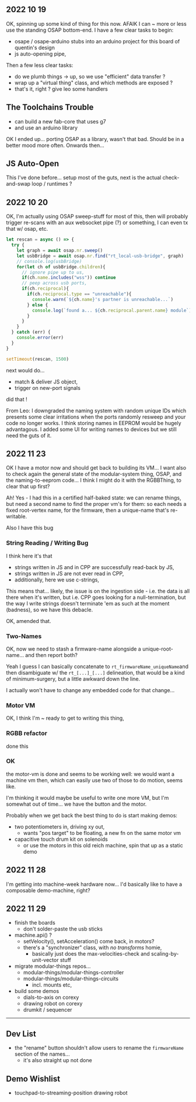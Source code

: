 ## 2022 10 19 

OK, spinning up some kind of thing for this now. AFAIK I can ~ more or less use the standing OSAP bottom-end. I have a few clear tasks to begin:

- osape / osape-arduino stubs into an arduino project for this board of quentin's design 
- js auto-opening pipe, 

Then a few less clear tasks:

- do we plumb things -> up, so we use "efficient" data transfer ? 
- wrap up a "virtual thing" class, and which methods are exposed ?
- that's it, right ? give leo some handlers 

## The Toolchains Trouble

- can build a new fab-core that uses g7
- and use an arduino library 

OK I ended up... porting OSAP as a library, wasn't that bad. Should be in a better mood more often. Onwards then... 

## JS Auto-Open 

This I've done before... setup most of the guts, next is the actual check-and-swap loop / runtimes ? 

## 2022 10 20 

OK, I'm actually using OSAP sweep-stuff for most of this, then will probably trigger re-scans with an aux websocket pipe (?) or something, I can even tx that w/ osap, etc. 

```js
let rescan = async () => {
  try {
    let graph = await osap.nr.sweep()
    let usbBridge = await osap.nr.find("rt_local-usb-bridge", graph)
    // console.log(usbBridge)
    for(let ch of usbBridge.children){
      // ignore pipe up to us, 
      if(ch.name.includes("wss")) continue
      // peep across usb ports, 
      if(ch.reciprocal){
        if(ch.reciprocal.type == "unreachable"){
          console.warn(`${ch.name}'s partner is unreachable...`)
        } else {
          console.log(`found a... ${ch.reciprocal.parent.name} module`)
        }
      }
    }
  } catch (err) {
    console.error(err)
  }
}

setTimeout(rescan, 1500)
```

next would do...

- match & deliver JS object, 
- trigger on new-port signals 

did that ! 

From Leo: I downgraded the naming system with random unique IDs which presents some clear irritations when the ports randomly resweep and your code no longer works. I think storing names in EEPROM would be hugely advantagous. I added some UI for writing names to devices but we still need the guts of it.

## 2022 11 23

OK I have a motor now and should get back to building its VM... I want also to check again the general state of the modular-system thing, OSAP, and the naming-to-eeprom code... I think I might do it with the RGBBThing, to clear that up first? 

Ah! Yes - I had this in a certified half-baked state: we can rename things, but need a second name to find the proper vm's for them: so each needs a fixed root-vertex name, for the firmware, then a unique-name that's re-writable. 

Also I have this bug

### String Reading / Writing Bug

I think here it's that

- strings written in JS and in CPP are successfully read-back by JS, 
- strings written in JS are not ever read in CPP, 
- additionally, here we use c-strings, 

This means that... likely, the issue is on the ingestion side - i.e. the data is all there when it's written, but i.e. CPP goes looking for a null-termination, but the way I write strings doesn't terminate 'em as such at the moment (badness), so we have this debacle. 

OK, amended that.

### Two-Names 

OK, now we need to stash a firmware-name alongside a unique-root-name... and then report both? 

Yeah I guess I can basically concatenate to `rt_firmwareName_uniqueName`and then disambiguate w/ the `rt_[...]_[...]` delineation, that would be a kind of minimum-surgery, but a little awkward down the line. 

I actually won't have to change any embedded code for that change... 

### Motor VM

OK, I think I'm ~ ready to get to writing this thing, 

### RGBB refactor 

done this 

### OK

the motor-vm is done and seems to be working well: we would want a machine vm then, which can easily use two of those to do motion, seems like. 

I'm thinking it would maybe be useful to write one more VM, but I'm somewhat out of time... we have the button and the motor. 

Probably when we get back the best thing to do is start making demos:

- two potentiometers in, driving xy out, 
  - wants "pos target" to be floating, a new fn on the same motor vm 
- capacitive touch drum kit on solenoids 
  - or use the motors in this old reich machine, spin that up as a static demo 

## 2022 11 28 

I'm getting into machine-week hardware now... I'd basically like to have a composable demo-machine, right? 

## 2022 11 29 

- finish the boards 
  - don't solder-paste the usb sticks 
- machine.api() ? 
  - setVelocity(), setAcceleration() come back, in motors?
  - there's a "synchronizer" class, with *no transforms* homie, 
    - basically just does the max-velocities-check and scaling-by-unit-vector stuff 
- migrate modular-things repos... 
  - modular-things/modular-things-controller
  - modular-things/modular-things-circuits
    - incl. mounts etc, 
- build some demos 
  - dials-to-axis on corexy 
  - drawing robot on corexy 
  - drumkit / sequencer 

--- 

## Dev List

- the "rename" button shouldn't allow users to rename the `firmwareName` section of the names... 
  - it's also straight up not done 

## Demo Wishlist 

- touchpad-to-streaming-position drawing robot 